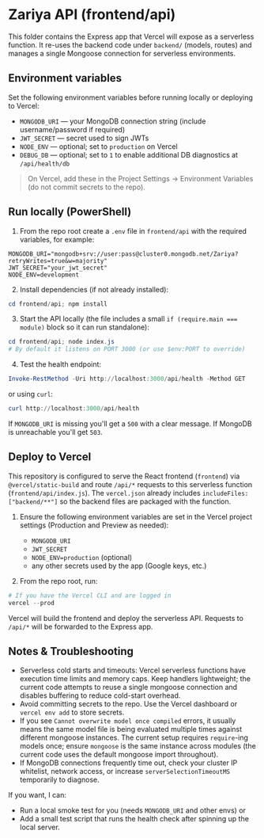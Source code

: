 # Zariya API (frontend/api)

This folder contains the Express app that Vercel will expose as a serverless function. It re-uses the backend code under `backend/` (models, routes) and manages a single Mongoose connection for serverless environments.

## Environment variables
Set the following environment variables before running locally or deploying to Vercel:

- `MONGODB_URI` — your MongoDB connection string (include username/password if required)
- `JWT_SECRET` — secret used to sign JWTs
- `NODE_ENV` — optional; set to `production` on Vercel
- `DEBUG_DB` — optional; set to `1` to enable additional DB diagnostics at `/api/health/db`

> On Vercel, add these in the Project Settings → Environment Variables (do not commit secrets to the repo).

## Run locally (PowerShell)
1. From the repo root create a `.env` file in `frontend/api` with the required variables, for example:

```
MONGODB_URI="mongodb+srv://user:pass@cluster0.mongodb.net/Zariya?retryWrites=true&w=majority"
JWT_SECRET="your_jwt_secret"
NODE_ENV=development
```

2. Install dependencies (if not already installed):

```powershell
cd frontend/api; npm install
```

3. Start the API locally (the file includes a small `if (require.main === module)` block so it can run standalone):

```powershell
cd frontend/api; node index.js
# By default it listens on PORT 3000 (or use $env:PORT to override)
```

4. Test the health endpoint:

```powershell
Invoke-RestMethod -Uri http://localhost:3000/api/health -Method GET
```

or using `curl`:

```powershell
curl http://localhost:3000/api/health
```

If `MONGODB_URI` is missing you'll get a `500` with a clear message. If MongoDB is unreachable you'll get `503`.

## Deploy to Vercel
This repository is configured to serve the React frontend (`frontend`) via `@vercel/static-build` and route `/api/*` requests to this serverless function (`frontend/api/index.js`). The `vercel.json` already includes `includeFiles: ["backend/**"]` so the backend files are packaged with the function.

1. Ensure the following environment variables are set in the Vercel project settings (Production and Preview as needed):
   - `MONGODB_URI`
   - `JWT_SECRET`
   - `NODE_ENV=production` (optional)
   - any other secrets used by the app (Google keys, etc.)

2. From the repo root, run:

```powershell
# If you have the Vercel CLI and are logged in
vercel --prod
```

Vercel will build the frontend and deploy the serverless API. Requests to `/api/*` will be forwarded to the Express app.

## Notes & Troubleshooting
- Serverless cold starts and timeouts: Vercel serverless functions have execution time limits and memory caps. Keep handlers lightweight; the current code attempts to reuse a single mongoose connection and disables buffering to reduce cold-start overhead.
- Avoid committing secrets to the repo. Use the Vercel dashboard or `vercel env add` to store secrets.
- If you see `Cannot overwrite model once compiled` errors, it usually means the same model file is being evaluated multiple times against different mongoose instances. The current setup requires `require`-ing models once; ensure `mongoose` is the same instance across modules (the current code uses the default mongoose import throughout).
- If MongoDB connections frequently time out, check your cluster IP whitelist, network access, or increase `serverSelectionTimeoutMS` temporarily to diagnose.

If you want, I can:
- Run a local smoke test for you (needs `MONGODB_URI` and other envs) or
- Add a small test script that runs the health check after spinning up the local server.
